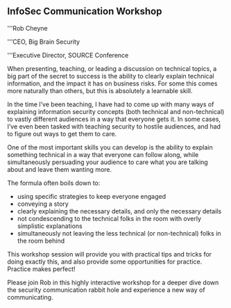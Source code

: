 ## InfoSec Communication Workshop

'''Rob Cheyne

'''CEO, Big Brain Security

'''Executive Director, SOURCE Conference

When presenting, teaching, or leading a discussion on technical topics,
a big part of the secret to success is the ability to clearly explain
technical information, and the impact it has on business risks. For some
this comes more naturally than others, but this is absolutely a
learnable skill.

In the time I’ve been teaching, I have had to come up with many ways of
explaining information security concepts (both technical and
non-technical) to vastly different audiences in a way that everyone gets
it. In some cases, I’ve even been tasked with teaching security to
hostile audiences, and had to figure out ways to get them to care.

One of the most important skills you can develop is the ability to
explain something technical in a way that everyone can follow along,
while simultaneously persuading your audience to care what you are
talking about and leave them wanting more.

The formula often boils down to:

  - using specific strategies to keep everyone engaged
  - conveying a story
  - clearly explaining the necessary details, and only the necessary
    details
  - not condescending to the technical folks in the room with overly
    simplistic explanations
  - simultaneously not leaving the less technical (or non-technical)
    folks in the room behind

This workshop session will provide you with practical tips and tricks
for doing exactly this, and also provide some opportunities for
practice. Practice makes perfect\!

Please join Rob in this highly interactive workshop for a deeper dive
down the security communication rabbit hole and experience a new way of
communicating.